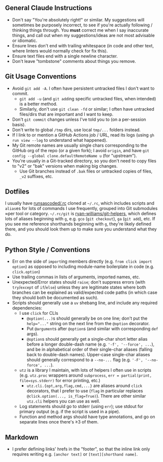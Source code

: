 ## General Claude Instructions
- Don't say "You're absolutely right!" or similar. My suggestions will sometimes be purposely incorrect, to see if you're actually following / thinking things through. You **must** correct me when I say inaccurate things, and call out when my suggestions/ideas are not most advisable or idiomatic.
- Ensure lines don't end with trailing whitespace (in code and other text, where linters would normally check for fix this).
- Ensure text files end with a single newline character.
- Don't leave "tombstone" comments about things you remove.

## Git Usage Conventions
- Avoid `git add -A`. I often have persistent untracked files I don't want to commit.
  - `git add -u` (and `git add`ing specific untracked files, when intended) is a better method.
  - Similarly, don't use `git clean -fd` or similar; I often have untracked files/dirs that are important and I want to keep.
- Don't `git commit` changes unless I've told you to (on a per-session basis).
- Don't write to global `/tmp` dirs, use local `tmp/...` folders instead.
- If I link to or mention a GitHub Actions job / URL, read its logs (using `gh run view --log` to understand what happened).
- My Git remote names are usually single chars corresponding to the GitHub org of the repo (or a given fork); I avoid `origin`, and have `git config --global clone.defaultRemoteName u` (for "upstream").
- You're usually in a Git-tracked directory, so you don't need to copy files to "v2" or "bak" versions when making big changes.
  - Use Git branches instead of `.bak` files or untracked copies of files, `_v2` suffixes, etc.

## Dotfiles
I usually have [runsascoded/.rc] cloned at `~/.rc`, which includes scripts and `alias`es for lots of commands I use frequently, grouped into Git submodules ≈per tool or category. `~/.rc/git` is [ryan-williams/git-helpers], which defines lots of aliases beginning with `g`, e.g. `gco` (`git checkout`), `ga` (`git add`), etc. If you see me reference shorthands beginning with `g`, they're likely defined there, and you should look them up to make sure you understand what they do.

[runsascoded/.rc]: https://github.com/runsascoded/.rc
[ryan-williams/git-helpers]: https://github.com/ryan-williams/git-helpers

## Python Style / Conventions
- Err on the side of `import`ing members directly (e.g. `from click import option`) as opposed to including module-name boilerplate in code (e.g. `click.option`)
- Use trailing commas in lists of arguments, imported names, etc.
- Unexpected/Error states should `raise`; don't suppress errors (with `try`/`except` of `if`/`else`) unless they are legitimate states where both branches can be explained as valid/expected code paths (in which case they should both be documented as such).
- Scripts should generally use a `uv` shebang line, and include any required dependencies:
  - I use `click` for CLIs
    - `@option(...)`s should generally be on one line; don't put the `help="..."` string on the next line from the `@option` decorator.
    - Put `@argument`s after `@option`s (and similar with corresponding `def` args).
    - `@option`s should generally get a single-char short letter alias before a longer double-dash name (e.g. `'-f', '--force', ...`), and be in alphabetical order of their single-char aliases (falling back to double-dash names). Upper-case single-char aliases should generally correspond to a `--no-...` flag (e.g. `'-F', '--no-force', ...`).
  - `utz` is a library I maintain, with lots of helpers I often use in scripts (e.g. `utz.proc` wrappers around `subprocess`, `err = partial(print, file=sys.stderr)` for error printing, etc.)
    - `utz.cli.{opt,arg,flag,cmd,...}` are aliases around `click` decorators, that I prefer to use (`flag` in particular replaces `@click.option(..., is_flag=True)`). There are other similar `utz.cli` helpers you can use as well.
  - Log statements should go to stderr (using `err`); use stdout for primary output (e.g. if the script is used in a pipe).
  - Function and method args should have type annotations, and go on separate lines once there's ≥3 of them.

## Markdown
- I prefer defining links' hrefs in the "footer", so that the inline link only requires writing e.g. `[anchor text]` or `[text][shorthand name]`.
